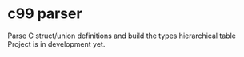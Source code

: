 # c99 parser
Parse C struct/union definitions and build the types hierarchical table
Project is in development yet.
